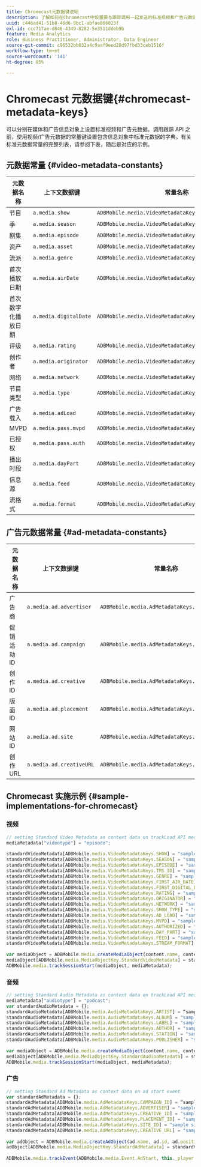 ```yaml
---
title: Chromecast元数据键说明
description: 了解如何在Chromecast中设置要与跟踪调用一起发送的标准视频和广告元数据。
uuid: c446ad41-51b8-46d6-9bc1-abfae866023f
exl-id: ccc717ae-d846-4349-8282-5e3511ddeb9b
feature: Media Analytics
role: Business Practitioner, Administrator, Data Engineer
source-git-commit: c96532bb032a4c9aaf9eed28d97fbd33ceb1516f
workflow-type: tm+mt
source-wordcount: '141'
ht-degree: 85%

---
```


# Chromecast 元数据键{#chromecast-metadata-keys}

可以分别在媒体和广告信息对象上设置标准视频和广告元数据。调用跟踪 API 之前，使用视频/广告元数据的常量键设置包含信息对象中标准元数据的字典。有关标准元数据常量的完整列表，请参阅下表，随后是对应的示例。

## 元数据常量 {#video-metadata-constants}

| 元数据名称 | 上下文数据键 | 常量名称 |
| --- | --- | --- |
| 节目 | `a.media.show` | `ADBMobile.media.VideoMetadataKeys.SHOW` |
| 季 | `a.media.season` | `ADBMobile.media.VideoMetadataKeys.SEASON` |
| 剧集 | `a.media.episode` | `ADBMobile.media.VideoMetadataKeys.EPISODE` |
| 资产 | `a.media.asset` | `ADBMobile.media.VideoMetadataKeys.TMS_ID` |
| 流派 | `a.media.genre` | `ADBMobile.media.VideoMetadataKeys.GENRE` |
| 首次播放日期 | `a.media.airDate` | `ADBMobile.media.VideoMetadataKeys.FIRST_AIR_DATE` |
| 首次数字化播放日期 | `a.media.digitalDate` | `ADBMobile.media.VideoMetadataKeys.FIRST_DIGITAL_DATE` |
| 评级 | `a.media.rating` | `ADBMobile.media.VideoMetadataKeys.RATING` |
| 创作者 | `a.media.originator` | `ADBMobile.media.VideoMetadataKeys.ORIGINATOR` |
| 网络 | `a.media.network` | `ADBMobile.media.VideoMetadataKeys.NETWORK` |
| 节目类型 | `a.media.type` | `ADBMobile.media.VideoMetadataKeys.SHOW_TYPE` |
| 广告载入 | `a.media.adLoad` | `ADBMobile.media.VideoMetadataKeys.AD_LOAD` |
| MVPD | `a.media.pass.mvpd` | `ADBMobile.media.VideoMetadataKeys.MVPD` |
| 已授权 | `a.media.pass.auth` | `ADBMobile.media.VideoMetadataKeys.AUTHORIZED` |
| 播出时段 | `a.media.dayPart` | `ADBMobile.media.VideoMetadataKeys.DAY_PART` |
| 信息源 | `a.media.feed` | `ADBMobile.media.VideoMetadataKeys.FEED` |
| 流格式 | `a.media.format` | `ADBMobile.media.VideoMetadataKeys.STREAM_FORMAT` |

## 广告元数据常量 {#ad-metadata-constants}

| 元数据名称 | 上下文数据键 | 常量名称 |
| --- | --- | --- |
| 广告商 | `a.media.ad.advertiser` | `ADBMobile.media.AdMetadataKeys.ADVERTISER` |
| 促销活动 ID | `a.media.ad.campaign` | `ADBMobile.media.AdMetadataKeys.CAMPAIGN_ID` |
| 创作 ID | `a.media.ad.creative` | `ADBMobile.media.AdMetadataKeys.CREATIVE_ID` |
| 版面 ID | `a.media.ad.placement` | `ADBMobile.media.AdMetadataKeys.PLACEMENT_ID` |
| 网站 ID | `a.media.ad.site` | `ADBMobile.media.AdMetadataKeys.SITE_ID` |
| 创作 URL | `a.media.ad.creativeURL` | `ADBMobile.media.AdMetadataKeys.CREATIVE_URL` |

## Chromecast 实施示例 {#sample-implementations-for-chromecast}

### 视频

```js
// setting Standard Video Metadata as context data on trackLoad API mediaContextData = { } 
mediaMetadata["videotype"] = "episode"; 
 
standardVideoMetadata[ADBMobile.media.VideoMetadataKeys.SHOW] = "sample show"; 
standardVideoMetadata[ADBMobile.media.VideoMetadataKeys.SEASON] = "sample season"; 
standardVideoMetadata[ADBMobile.media.VideoMetadataKeys.EPISODE] = "sample episode"; 
standardVideoMetadata[ADBMobile.media.VideoMetadataKeys.TMS_ID] = "sample tms_id"; 
standardVideoMetadata[ADBMobile.media.VideoMetadataKeys.GENRE] = "sample genre"; 
standardVideoMetadata[ADBMobile.media.VideoMetadataKeys.FIRST_AIR_DATE] = "sample first_air_date"; 
standardVideoMetadata[ADBMobile.media.VideoMetadataKeys.FIRST_DIGITAL_DATE] = "sample first_digital_date"; 
standardVideoMetadata[ADBMobile.media.VideoMetadataKeys.RATING] = "sample rating"; 
standardVideoMetadata[ADBMobile.media.VideoMetadataKeys.ORIGINATOR] = "sample originator"; 
standardVideoMetadata[ADBMobile.media.VideoMetadataKeys.NETWORK] = "sample network"; 
standardVideoMetadata[ADBMobile.media.VideoMetadataKeys.SHOW_TYPE] = "sample show type"; 
standardVideoMetadata[ADBMobile.media.VideoMetadataKeys.AD_LOAD] = "sample ad load"; 
standardVideoMetadata[ADBMobile.media.VideoMetadataKeys.MVPD] = "sample mvpd"; 
standardVideoMetadata[ADBMobile.media.VideoMetadataKeys.AUTHORIZED] = "sample authorized"; 
standardVideoMetadata[ADBMobile.media.VideoMetadataKeys.DAY_PART] = "sample day_part"; 
standardVideoMetadata[ADBMobile.media.VideoMetadataKeys.FEED] = "sample feed"; 
standardVideoMetadata[ADBMobile.media.VideoMetadataKeys.STREAM_FORMAT] = "sample format"; 
 
var mediaObject = ADBMobile.media.createMediaObject(content.name, content.id, content.length, content.streamType); 
mediaObject[ADBMobile.media.MediaObjectKey.StandardVideoMetadata] = standardVideoMetadata; 
ADBMobile.media.trackSessionStart(mediaObject, mediaMetadata); 
```

### 音频

```js
// setting Standard Audio Metadata as context data on trackLoad API mediaContextData = { } 
mediaMetadata["audiotype"] = "podcast"; 
var standardAudioMetadata = {}; 
standardAudioMetadata[ADBMobile.media.AudioMetadataKeys.ARTIST] = “sample artist”; 
standardAudioMetadata[ADBMobile.media.AudioMetadataKeys.ALBUM] = "sample album" ; 
standardAudioMetadata[ADBMobile.media.AudioMetadataKeys.LABEL] = "sample label"; 
standardAudioMetadata[ADBMobile.media.AudioMetadataKeys.AUTHOR] = "sample author" ; 
standardAudioMetadata[ADBMobile.media.AudioMetadataKeys.STATION] = "sample station " ; 
standardAudioMetadata[ADBMobile.media.AudioMetadataKeys.PUBLISHER] = "sample publisher"; 
 
var mediaObject = ADBMobile.media.createMediaObject(content.name, content.id, content.length, content.streamType, content.mediaType); 
mediaObject[ADBMobile.media.MediaObjectKey.StandardAudiooMetadata] = standardAudiooMetadata; 
ADBMobile.media.trackSessionStart(mediaObject, mediaMetadata); 
```

### 广告

```js
// setting Standard Ad Metadata as context data on ad start event 
var standardAdMetadata = {}; 
standardAdMetadata[ADBMobile.media.AdMetadataKeys.CAMPAIGN_ID] = “sample campaign”; 
standardAdMetadata[ADBMobile.media.AdMetadataKeys.ADVERTISER] = "sample advertiser" ; 
standardAdMetadata[ADBMobile.media.AdMetadataKeys.CREATIVE_ID] = "sample creativeid"; 
standardAdMetadata[ADBMobile.media.AdMetadataKeys.PLACEMENT_ID] = "sample placement id" ; 
standardAdMetadata[ADBMobile.media.AdMetadataKeys.SITE_ID] = "sample site id" ; 
standardAdMetadata[ADBMobile.media.AdMetadataKeys.CREATIVE_URL] = "sample creative url"; 
 
var adObject = ADBMobile.media.createAdObject(ad.name, ad.id, ad.position, ad.length); 
adObject[ADBMobile.media.MediaObjectKey.StandardAdMetadata] = standardVideoMetadata; 
 
ADBMobile.media.trackEvent(ADBMobile.media.Event.AdStart, this._player.getAdInfo(), adContextData);
```
